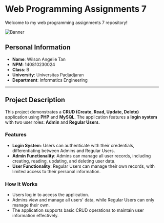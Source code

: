 # Web Programming Assignments 7

Welcome to my web programming assignments 7 repository!

![Banner](https://c.tenor.com/bCfpwMjfAi0AAAAC/tenor.gif)

## Personal Information
- **Name**: Wilson Angelie Tan
- **NPM**: 140810230024
- **Class**: B
- **University**: Universitas Padjadjaran
- **Department**: Informatics Engineering

---

## Project Description

This project demonstrates a **CRUD (Create, Read, Update, Delete)** application using **PHP** and **MySQL**. The application features a **login system** with two user roles: **Admin** and **Regular Users**.

### Features
- **Login System**: Users can authenticate with their credentials, differentiating between Admins and Regular Users.
- **Admin Functionality**: Admins can manage all user records, including creating, reading, updating, and deleting user data.
- **User Functionality**: Regular Users can manage their own records, with limited access to their personal information.

### How It Works
- Users log in to access the application.
- Admins view and manage all users' data, while Regular Users can only manage their own.
- The application supports basic CRUD operations to maintain user information effectively.
